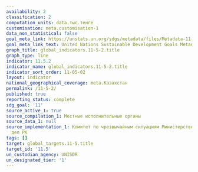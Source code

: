 ```yaml
---
availability: 2
classification: 2
computation_units: data.тыс.тенге
customisation: meta.customisation-1
data_non_statistical: false
goal_meta_link: https://unstats.un.org/sdgs/metadata/files/Metadata-11-05-02.pdf
goal_meta_link_text: United Nations Sustainable Development Goals Metadata (pdf 2066kB)
graph_title: global_indicators.11-5-2.title
graph_type: line
indicator: 11.5.2
indicator_name: global_indicators.11-5-2.title
indicator_sort_order: 11-05-02
layout: indicator
national_geographical_coverage: meta.Казахстан
permalink: /11-5-2/
published: true
reporting_status: complete
sdg_goal: '11'
source_active_1: true
source_compilation_1: Местные исполнительные органы
source_data_1: null
source_implementation_1: Комитет по чрезвычайным ситуациям Министерство внутренних
  дел РК
tags: []
target: global_targets.11-5.title
target_id: '11.5'
un_custodian_agency: UNISDR
un_designated_tier: '1'
---
```

